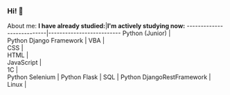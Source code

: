 ### Hi! 🐍
About me:
**I have already studied:**|**I'm actively studying now:**
---------------------------|-------------------------- 
Python (Junior)            |        
Python Django Framework    |
VBA                        |          
CSS                        |                       
HTML                       |               
JavaScript                 |               
1C                         |                               
Python Selenium            |
Python Flask               |
SQL                        |
Python DjangoRestFramework |
Linux                      |

